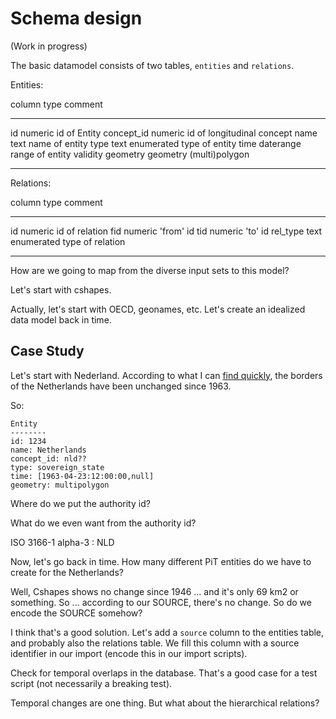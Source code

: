 Schema design
=============

(Work in progress)

The basic datamodel consists of two tables, `entities` and `relations`.

Entities:



column      type                comment
------      ------              ------
id          numeric             id of Entity
concept_id  numeric             id of longitudinal concept
name        text                name of entity
type        text enumerated     type of entity
time        daterange           range of entity validity
geometry    geometry            (multi)polygon
-----       ------

Relations:


column      type            comment
------      ------          ------
id          numeric         id of relation
fid         numeric         'from' id 
tid         numeric         'to' id
rel_type    text enumerated type of relation
------      ------          ------


How are we going to map from the diverse input sets to this model?

Let's start with cshapes.

Actually, let's start with OECD, geonames, etc. Let's create an idealized data model back in time.


Case Study
----------

Let's start with Nederland. According to what I can [find quickly](http://nl.wikipedia.org/wiki/Rijksgrens_van_Nederland), the borders of the Netherlands have been unchanged since 1963.

So:

    Entity
    --------
    id: 1234
    name: Netherlands
    concept_id: nld??
    type: sovereign_state
    time: [1963-04-23:12:00:00,null]
    geometry: multipolygon

Where do we put the authority id?

What do we even want from the authority id?


ISO 3166-1 alpha-3 : NLD


Now, let's go back in time. How many different PiT entities do we have to create for the Netherlands?

Well, Cshapes shows no change since 1946 ... and it's only 69 km2 or something. So ... according to our SOURCE, there's no change. So do we encode the SOURCE somehow?

I think that's a good solution. Let's add a `source` column to the entities table, and probably also the relations table. We fill this column with a source identifier in our import (encode this in our import scripts).

Check for temporal overlaps in the database. That's a good case for a test script (not necessarily a breaking test).

Temporal changes are one thing. But what about the hierarchical relations? 
